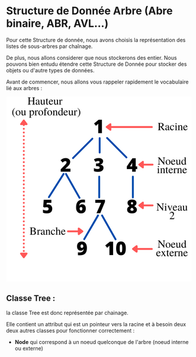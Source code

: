 # Structure de Donnée Arbre (Abre binaire, ABR, AVL...)

Pour cette Structure de donnée, nous avons choisis la représentation des listes de sous-arbres par chaînage. 

De plus, nous allons considerer que nous stockerons des entier. Nous pouvons bien entudu étendre cette Structure de Donnée pour stocker des objets ou d'autre types de données.

Avant de commencer, nous allons vous rappeler rapidement le vocabulaire lié aux arbres : 


![Source : Arbres binaires Irena Rusu](Terminologie_Arbre.png "Terminologie des Arbres")

## Classe Tree :

la classe Tree est donc représentée par chainage. 

Elle contient un attribut qui est un pointeur vers la racine et à besoin deux deux autres classes pour fonctionner correctement : 
* **Node** qui correspond  à un noeud quelconque de l'arbre (noeud interne ou externe) 